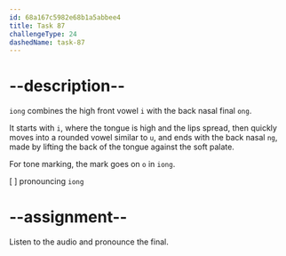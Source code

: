 ```yaml
---
id: 68a167c5982e68b1a5abbee4
title: Task 87
challengeType: 24
dashedName: task-87
---
```


<!--SPEAKING-->

<!-- (Audio) A: iong -->

# --description--

`iong` combines the high front vowel `i` with the back nasal final `ong`.  

It starts with `i`, where the tongue is high and the lips spread, then quickly moves into a rounded vowel similar to `u`, and ends with the back nasal `ng`, made by lifting the back of the tongue against the soft palate.  

For tone marking, the mark goes on `o` in `iong`.

[ ] pronouncing `iong`

# --assignment--

Listen to the audio and pronounce the final.
